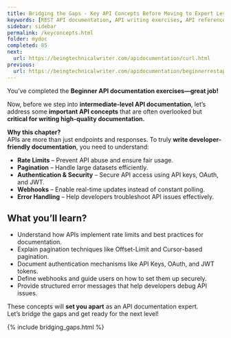 ```yaml
---
title: Bridging the Gaps - Key API Concepts Before Moving to Expert Level
keywords: [REST API documentation, API writing exercises, API reference, API documentation practice, API documentation test, API writing test, Technical Writing API exercises, API documentation challenges, API documentation best practices, hands-on API documentation, advanced API writing, API error handling, API authentication, API rate limits, API pagination, API security, API webhooks, API debugging]
sidebar: sidebar
permalink: /keyconcepts.html
folder: mydoc
completed: 85
next:
  url: https://beingtechnicalwriter.com/apidocumentation/curl.html
previous:
  url: https://beingtechnicalwriter.com/apidocumentation/beginnerrestapiexercises.html
---
```


You’ve completed the **Beginner API documentation exercises—great job!**

Now, before we step into **intermediate-level API documentation**, let’s address some **important API concepts** that are often overlooked but **critical for writing high-quality documentation.**  

**Why this chapter?**  
APIs are more than just endpoints and responses. To truly **write developer-friendly documentation**, you need to understand:  
- **Rate Limits** – Prevent API abuse and ensure fair usage.  
- **Pagination** – Handle large datasets efficiently.  
- **Authentication & Security** – Secure API access using API keys, OAuth, and JWT.  
- **Webhooks** – Enable real-time updates instead of constant polling.  
- **Error Handling** – Help developers troubleshoot API issues effectively.  

## What you’ll learn?  
- Understand how APIs implement rate limits and best practices for documentation.  
- Explain pagination techniques like Offset-Limit and Cursor-based pagination.  
- Document authentication mechanisms like API Keys, OAuth, and JWT tokens.  
- Define webhooks and guide users on how to set them up securely.  
- Provide structured error messages that help developers debug API issues.  

These concepts will **set you apart** as an API documentation expert.  
Let’s bridge the gaps and get ready for the next level!  

<script async src="https://pagead2.googlesyndication.com/pagead/js/adsbygoogle.js?client=ca-pub-7149683584202371"
     crossorigin="anonymous"></script>
<!-- AddTitleOne -->
<ins class="adsbygoogle"
     style="display:block"
     data-ad-client="ca-pub-7149683584202371"
     data-ad-slot="7422872052"
     data-ad-format="auto"
     data-full-width-responsive="true"></ins>
<script>
     (adsbygoogle = window.adsbygoogle || []).push({});
</script>

{% include bridging_gaps.html %}
